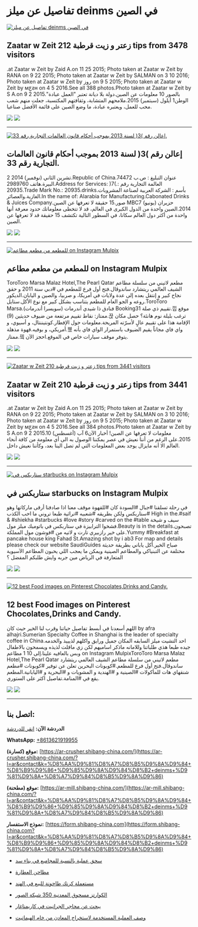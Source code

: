 # تفاصيل عن ميلز deinms في الصين

<a href="https://swt.shibang-china.com/?l=ar&img&k=%D8%AA%D9%81%D8%A7%D8%B5%D9%8A%D9%84+%D8%B9%D9%86+%D9%85%D9%8A%D9%84%D8%B2+deinms+%D9%81%D9%8A+%D8%A7%D9%84%D8%B5%D9%8A%D9%86" target="_blank">![تفاصيل عن ميلز deinms في الصين](http://static.shibang-china.com/all-800x300/356.jpg)</a>

## Zaatar w Zeit زعتر و زيت قرطبة 212 tips from 3478 visitors
.at Zaatar w Zeit by Zaid A.on 11 25 2015; Photo taken at Zaatar w Zeit by RANA on 9 22 2015; Photo taken at Zaatar w Zeit by SALMAN on 3 10 2016; Photo taken at Zaatar w Zeit by روز on 9 5 2015; Photo taken at Zaatar w Zeit by мƹƨн on 4 5 2016.See all 388 photos.Photo taken at Zaatar w Zeit by S A.on 9 2 2015.بالصور 10 معلومات عن الصين.دولة بلا ديانة تعتبر &quot;العمل عبادة&quot; الوطن1 أيلول (سبتمبر) 2015.ملامحهم المتشابة، وثقافتهم المكتسبة، جعلت منهم شعب محب للعمل، ويعتبره عبادة، ما وضع الصين على قائمة الأفضل صناعيا.


<a href="https://whatsapp.shibangsoft.com/WhatsApp.php" target="_blank" title="WhatsApp">![](http://static.shibang-china.com/icon/whatsapp.png)</a> <a href="https://swt.shibang-china.com/?l=ar&icon&k=%D8%AA%D9%81%D8%A7%D8%B5%D9%8A%D9%84+%D8%B9%D9%86+%D9%85%D9%8A%D9%84%D8%B2+deinms+%D9%81%D9%8A+%D8%A7%D9%84%D8%B5%D9%8A%D9%86" target="_blank">![](http://static.shibang-china.com/icon/chat-ar.png)</a>

---

<a href="https://swt.shibang-china.com/?l=ar&img&k=%D8%AA%D9%81%D8%A7%D8%B5%D9%8A%D9%84+%D8%B9%D9%86+%D9%85%D9%8A%D9%84%D8%B2+deinms+%D9%81%D9%8A+%D8%A7%D9%84%D8%B5%D9%8A%D9%86" target="_blank">![إعالن رقم )3( لسنة 2013 بموجب أحكام قانون العالمات التجارية رقم 33.](http://static.shibang-china.com/all-800x300/710.jpg)</a>

## إعالن رقم )3( لسنة 2013 بموجب أحكام قانون العالمات التجارية رقم 33.
2 تشرين الثاني (نوفمبر) 2014.Republic of China.عنوان التبليغ : ص.ب 74472 البيرة.هاتف 2989760.Address for Services: )7(.العالمة التجارية رقم : 20935.Trade Mark No.: 20935.drinks.بأسم : الشركة العربية لصناعة المشروبات الغازية.والعصائر.In the name of: Alarabia for Manufacturing.Cabonated Drinks &amp; Juices Company.صور.15 حقيقة لا تعرفها عن الصين MBC7 حزيران (يونيو) 2014.الصين واحدة من الدول الكبرى في العالم، قد لا تتخطى معلوماتك حدود معرفة أنها واحدة من أكثر دول العالم سكانا، في السطور التالية تكتشف 15 حقيقة قد لا تعرفها عن الصين.


<a href="https://whatsapp.shibangsoft.com/WhatsApp.php" target="_blank" title="WhatsApp">![](http://static.shibang-china.com/icon/whatsapp.png)</a> <a href="https://swt.shibang-china.com/?l=ar&icon&k=%D8%AA%D9%81%D8%A7%D8%B5%D9%8A%D9%84+%D8%B9%D9%86+%D9%85%D9%8A%D9%84%D8%B2+deinms+%D9%81%D9%8A+%D8%A7%D9%84%D8%B5%D9%8A%D9%86" target="_blank">![](http://static.shibang-china.com/icon/chat-ar.png)</a>

---

<a href="https://swt.shibang-china.com/?l=ar&img&k=%D8%AA%D9%81%D8%A7%D8%B5%D9%8A%D9%84+%D8%B9%D9%86+%D9%85%D9%8A%D9%84%D8%B2+deinms+%D9%81%D9%8A+%D8%A7%D9%84%D8%B5%D9%8A%D9%86" target="_blank">![للمطعم من مطعم مطاعم on Instagram Mulpix](http://static.shibang-china.com/all-800x300/1432.jpg)</a>

## للمطعم من مطعم مطاعم on Instagram Mulpix
ToroToro Marsa Malaz Hotel,The Pearl Qatar مطعم لاتيني من سلسلة مطاعم الشيف العالمي ريتشارد ساندوڤال.فتح أول فرع للمطعم في #دبي سنة 2011 و حقق نجاح كبير و إنتقل بعده إلى عدة ولايات في أمريكا، و صربيا، والصين و اليابان.الديكور روعه و الجو العام للمطعم يتناسب بشكل كبير مع نوع الأكل.ستايل.ToroToro Marsa.فنادق ذا شيدي أندرمات (سويسرا أندرمات) Booking31 تقييم ذي صلة.낍 موقع ممتاز: نقاط تقييم مرتفعة من ضيوف حديثين (9).끉 ترغب بليلة نوم هانئة؟ حصل مكان الإقامة هذا على تقييم عالٍ لأسرّته المريحة.معلومات حول الإفطار.كونتيننتال، و أسيوي، و أمريكي، و بوفيه.قهوة مذهلة.뀄 واي فاي مجاناً يقيم الضيوف باستمرار الواي فاي بأنه ممتاز.끸 يتوفر موقف سيارات خاص في الموقع.احجز الآن.


<a href="https://whatsapp.shibangsoft.com/WhatsApp.php" target="_blank" title="WhatsApp">![](http://static.shibang-china.com/icon/whatsapp.png)</a> <a href="https://swt.shibang-china.com/?l=ar&icon&k=%D8%AA%D9%81%D8%A7%D8%B5%D9%8A%D9%84+%D8%B9%D9%86+%D9%85%D9%8A%D9%84%D8%B2+deinms+%D9%81%D9%8A+%D8%A7%D9%84%D8%B5%D9%8A%D9%86" target="_blank">![](http://static.shibang-china.com/icon/chat-ar.png)</a>

---

<a href="https://swt.shibang-china.com/?l=ar&img&k=%D8%AA%D9%81%D8%A7%D8%B5%D9%8A%D9%84+%D8%B9%D9%86+%D9%85%D9%8A%D9%84%D8%B2+deinms+%D9%81%D9%8A+%D8%A7%D9%84%D8%B5%D9%8A%D9%86" target="_blank">![Zaatar w Zeit زعتر و زيت قرطبة 210 tips from 3441 visitors](http://static.shibang-china.com/all-800x300/606.jpg)</a>

## Zaatar w Zeit زعتر و زيت قرطبة 210 tips from 3441 visitors
.at Zaatar w Zeit by Zaid A.on 11 25 2015; Photo taken at Zaatar w Zeit by RANA on 9 22 2015; Photo taken at Zaatar w Zeit by SALMAN on 3 10 2016; Photo taken at Zaatar w Zeit by روز on 9 5 2015; Photo taken at Zaatar w Zeit by мƹƨн on 4 5 2016.See all 384 photos.Photo taken at Zaatar w Zeit by S A.on 9 2 2015.10 معلومات لا تعرفها عن الصين! أخبار الآن6 آب (أغسطس) 2015.على الرغم من أننا نعيش في عصر يمكننا الوصول به الى أي معلومة من كافة أنحاء العالم الا أنه مايزال يوجد بعض المعلومات التي لم تصل الينا بعد، وكأننا نعيش داخل.


<a href="https://whatsapp.shibangsoft.com/WhatsApp.php" target="_blank" title="WhatsApp">![](http://static.shibang-china.com/icon/whatsapp.png)</a> <a href="https://swt.shibang-china.com/?l=ar&icon&k=%D8%AA%D9%81%D8%A7%D8%B5%D9%8A%D9%84+%D8%B9%D9%86+%D9%85%D9%8A%D9%84%D8%B2+deinms+%D9%81%D9%8A+%D8%A7%D9%84%D8%B5%D9%8A%D9%86" target="_blank">![](http://static.shibang-china.com/icon/chat-ar.png)</a>

---

<a href="https://swt.shibang-china.com/?l=ar&img&k=%D8%AA%D9%81%D8%A7%D8%B5%D9%8A%D9%84+%D8%B9%D9%86+%D9%85%D9%8A%D9%84%D8%B2+deinms+%D9%81%D9%8A+%D8%A7%D9%84%D8%B5%D9%8A%D9%86" target="_blank">![ستاربكس في starbucks on Instagram Mulpix](http://static.shibang-china.com/all-800x300/1345.jpg)</a>

## ستاربكس في starbucks on Instagram Mulpix
في رحلة تسلقنا #جبال #السودة كان #للقهوة موقف معنا اذا صادفنا أرقى ماركاتها وهو #ستاربكس ولكن بطريقه #شعبيه #تراثية طبعا تروني ما احب الكذب High in the.#saif &amp; #shiekha #starbucks #love #story #carved on the #table سيف و شيخة فشخوا الترابيزة في ستاربكس في باتوميك ميلز مول.Beauty is in the details.تصبحون على خير رازبيري تارت و لاتيه من #فوشون مول المملكة.Yummy #Breakfast at pancake house king Fahad St.Amazing shot by i ab3 For map and details please check our website SaudiGuides صباح الخير.أكل ياباني بطريقة حديثة مختلفة عن التبنياكي والمطاعم الصينية ويمكن ما يعجب اللي يحبون المطاعم الآسيوية المتعارفة في الرياض مين جربه وايش طلبكم المفضل ؟


<a href="https://whatsapp.shibangsoft.com/WhatsApp.php" target="_blank" title="WhatsApp">![](http://static.shibang-china.com/icon/whatsapp.png)</a> <a href="https://swt.shibang-china.com/?l=ar&icon&k=%D8%AA%D9%81%D8%A7%D8%B5%D9%8A%D9%84+%D8%B9%D9%86+%D9%85%D9%8A%D9%84%D8%B2+deinms+%D9%81%D9%8A+%D8%A7%D9%84%D8%B5%D9%8A%D9%86" target="_blank">![](http://static.shibang-china.com/icon/chat-ar.png)</a>

---

<a href="https://swt.shibang-china.com/?l=ar&img&k=%D8%AA%D9%81%D8%A7%D8%B5%D9%8A%D9%84+%D8%B9%D9%86+%D9%85%D9%8A%D9%84%D8%B2+deinms+%D9%81%D9%8A+%D8%A7%D9%84%D8%B5%D9%8A%D9%86" target="_blank">![12 best Food images on Pinterest Chocolates,Drinks and Candy.](http://static.shibang-china.com/all-800x300/1299.jpg)</a>

## 12 best Food images on Pinterest Chocolates,Drinks and Candy.
اللهم أسعدنا في أبسط تفاصيل حياتنا وقرب لنا الخير حيث كان by afra alhajri.Sumerian Specialty Coffee in Shanghai is the leader of specialty coffee in China.احد التشيت ميلز السابقه المكان جميل ورايق واكلهم لذيييذ والخدمه جيده طبعا هذي طلباتنا وللامانه ماذكر اساميهم لكن زي ماقلت لذيذه ويسمحون بالاطفال وبس بالعافيه علينا.إلى 10 1 مطاعم on Instagram MulpixToroToro Marsa Malaz Hotel,The Pearl Qatar مطعم لاتيني من سلسلة مطاعم الشيف العالمي ريتشارد ساندوڤال.فتح أول فرع للمطعم.#كوبونات البحرين تعلن عن توفير #كوبونات #مطعم شنقهاي هات للمأكولات #الصينية و #الهندية و المشويات و #البحرية و #اليابانية.المطعم يقع في #المنامة.تفاصيل اكثر على الستوري.


<a href="https://whatsapp.shibangsoft.com/WhatsApp.php" target="_blank" title="WhatsApp">![](http://static.shibang-china.com/icon/whatsapp.png)</a> <a href="https://swt.shibang-china.com/?l=ar&icon&k=%D8%AA%D9%81%D8%A7%D8%B5%D9%8A%D9%84+%D8%B9%D9%86+%D9%85%D9%8A%D9%84%D8%B2+deinms+%D9%81%D9%8A+%D8%A7%D9%84%D8%B5%D9%8A%D9%86" target="_blank">![](http://static.shibang-china.com/icon/chat-ar.png)</a>

---
## اتصل بنا:

**الدردشة الآن:** [انقر للدردشة](https://swt.shibang-china.com?l=ar&contact&k=%D8%AA%D9%81%D8%A7%D8%B5%D9%8A%D9%84+%D8%B9%D9%86+%D9%85%D9%8A%D9%84%D8%B2+deinms+%D9%81%D9%8A+%D8%A7%D9%84%D8%B5%D9%8A%D9%86)

**WhatsApp:**  [+8613621919955](https://whatsapp.shibangsoft.com/WhatsApp.php)

**موقع (كسارة):** [https://ar-crusher.shibang-china.com/](https://ar-crusher.shibang-china.com/?l=ar&contact&k=%D8%AA%D9%81%D8%A7%D8%B5%D9%8A%D9%84+%D8%B9%D9%86+%D9%85%D9%8A%D9%84%D8%B2+deinms+%D9%81%D9%8A+%D8%A7%D9%84%D8%B5%D9%8A%D9%86)

**موقع (مطحنة):** [https://ar-mill.shibang-china.com/](https://ar-mill.shibang-china.com/?l=ar&contact&k=%D8%AA%D9%81%D8%A7%D8%B5%D9%8A%D9%84+%D8%B9%D9%86+%D9%85%D9%8A%D9%84%D8%B2+deinms+%D9%81%D9%8A+%D8%A7%D9%84%D8%B5%D9%8A%D9%86)

**نموذج الاستفسار:** [https://form.shibang-china.com](https://form.shibang-china.com?l=ar&contact&k=%D8%AA%D9%81%D8%A7%D8%B5%D9%8A%D9%84+%D8%B9%D9%86+%D9%85%D9%8A%D9%84%D8%B2+deinms+%D9%81%D9%8A+%D8%A7%D9%84%D8%B5%D9%8A%D9%86)

* [سحق عملية بالنسبة للمجاميع في بناء سد](../32/%D8%B3%D8%AD%D9%82%20%D8%B9%D9%85%D9%84%D9%8A%D8%A9%20%D8%A8%D8%A7%D9%84%D9%86%D8%B3%D8%A8%D8%A9%20%D9%84%D9%84%D9%85%D8%AC%D8%A7%D9%85%D9%8A%D8%B9%20%D9%81%D9%8A%20%D8%A8%D9%86%D8%A7%D8%A1%20%D8%B3%D8%AF.md)

* [مطاحن العطارة](../34/%D9%85%D8%B7%D8%A7%D8%AD%D9%86%20%D8%A7%D9%84%D8%B9%D8%B7%D8%A7%D8%B1%D8%A9.md)

* [مستعملة كرنك طاحونة للبيع في الهند](../33/%D9%85%D8%B3%D8%AA%D8%B9%D9%85%D9%84%D8%A9%20%D9%83%D8%B1%D9%86%D9%83%20%D8%B7%D8%A7%D8%AD%D9%88%D9%86%D8%A9%20%D9%84%D9%84%D8%A8%D9%8A%D8%B9%20%D9%81%D9%8A%20%D8%A7%D9%84%D9%87%D9%86%D8%AF.md)

* [الكوارتز مسحوق المعدنية 350 شبكة الصور](../34/%D8%A7%D9%84%D9%83%D9%88%D8%A7%D8%B1%D8%AA%D8%B2%20%D9%85%D8%B3%D8%AD%D9%88%D9%82%20%D8%A7%D9%84%D9%85%D8%B9%D8%AF%D9%86%D9%8A%D8%A9%20350%20%D8%B4%D8%A8%D9%83%D8%A9%20%D8%A7%D9%84%D8%B5%D9%88%D8%B1.md)

* [يبحث عن محاجر الجرانيت في كاريمناغار](../32/%D9%8A%D8%A8%D8%AD%D8%AB%20%D8%B9%D9%86%20%D9%85%D8%AD%D8%A7%D8%AC%D8%B1%20%D8%A7%D9%84%D8%AC%D8%B1%D8%A7%D9%86%D9%8A%D8%AA%20%D9%81%D9%8A%20%D9%83%D8%A7%D8%B1%D9%8A%D9%85%D9%86%D8%A7%D8%BA%D8%A7%D8%B1.md)

* [وصف العملية المستخدمة لاستخراج المعادن من خام الهيماتيت](../31/%D9%88%D8%B5%D9%81%20%D8%A7%D9%84%D8%B9%D9%85%D9%84%D9%8A%D8%A9%20%D8%A7%D9%84%D9%85%D8%B3%D8%AA%D8%AE%D8%AF%D9%85%D8%A9%20%D9%84%D8%A7%D8%B3%D8%AA%D8%AE%D8%B1%D8%A7%D8%AC%20%D8%A7%D9%84%D9%85%D8%B9%D8%A7%D8%AF%D9%86%20%D9%85%D9%86%20%D8%AE%D8%A7%D9%85%20%D8%A7%D9%84%D9%87%D9%8A%D9%85%D8%A7%D8%AA%D9%8A%D8%AA.md)